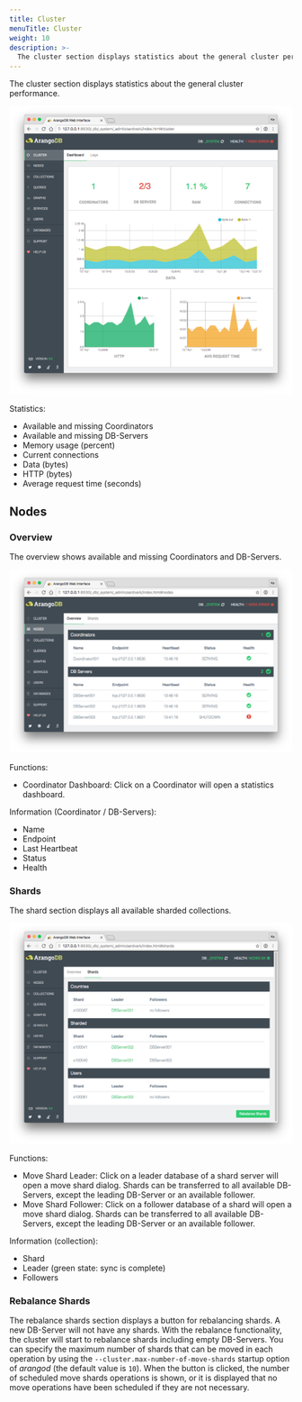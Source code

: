 ```yaml
---
title: Cluster
menuTitle: Cluster
weight: 10
description: >-
  The cluster section displays statistics about the general cluster performance
---
```

The cluster section displays statistics about the general cluster performance.

![Cluster](../../../images/clusterView.png)

Statistics:

 - Available and missing Coordinators
 - Available and missing DB-Servers
 - Memory usage (percent)
 - Current connections
 - Data (bytes)
 - HTTP (bytes)
 - Average request time (seconds)

## Nodes
 
### Overview

The overview shows available and missing Coordinators and DB-Servers.

![Nodes](../../../images/nodesView.png)

Functions:

- Coordinator Dashboard: Click on a Coordinator will open a statistics dashboard.

Information (Coordinator / DB-Servers):

- Name
- Endpoint
- Last Heartbeat
- Status
- Health

### Shards

The shard section displays all available sharded collections.

![Shards](../../../images/shardsView.png)

Functions:

- Move Shard Leader: Click on a leader database of a shard server will open a move shard dialog. Shards can be
  transferred to all available DB-Servers, except the leading DB-Server or an available follower.
- Move Shard Follower: Click on a follower database of a shard will open a move shard dialog. Shards can be
  transferred to all available DB-Servers, except the leading DB-Server or an available follower.

Information (collection):

- Shard
- Leader (green state: sync is complete)
- Followers

### Rebalance Shards

The rebalance shards section displays a button for rebalancing shards.
A new DB-Server will not have any shards. With the rebalance functionality,
the cluster will start to rebalance shards including empty DB-Servers.
You can specify the maximum number of shards that can be moved in each
operation by using the `--cluster.max-number-of-move-shards` startup option
of _arangod_ (the default value is `10`).
When the button is clicked, the number of scheduled move shards operations is
shown, or it is displayed that no move operations have been scheduled if they
are not necessary.
